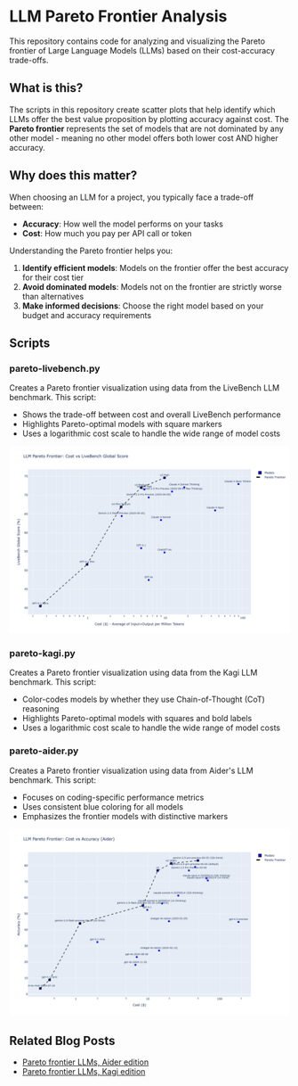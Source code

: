 # LLM Pareto Frontier Analysis

This repository contains code for analyzing and visualizing the Pareto frontier of Large Language Models (LLMs) based on their cost-accuracy trade-offs.

## What is this?

The scripts in this repository create scatter plots that help identify which LLMs offer the best value proposition by plotting accuracy against cost. The **Pareto frontier** represents the set of models that are not dominated by any other model - meaning no other model offers both lower cost AND higher accuracy.

## Why does this matter?

When choosing an LLM for a project, you typically face a trade-off between:
- **Accuracy**: How well the model performs on your tasks
- **Cost**: How much you pay per API call or token

Understanding the Pareto frontier helps you:
1. **Identify efficient models**: Models on the frontier offer the best accuracy for their cost tier
2. **Avoid dominated models**: Models not on the frontier are strictly worse than alternatives
3. **Make informed decisions**: Choose the right model based on your budget and accuracy requirements

## Scripts

### pareto-livebench.py
Creates a Pareto frontier visualization using data from the LiveBench LLM benchmark. This script:
- Shows the trade-off between cost and overall LiveBench performance
- Highlights Pareto-optimal models with square markers
- Uses a logarithmic cost scale to handle the wide range of model costs

![LiveBench Pareto Frontier](pareto-livebench.png)

### pareto-kagi.py
Creates a Pareto frontier visualization using data from the Kagi LLM benchmark. This script:
- Color-codes models by whether they use Chain-of-Thought (CoT) reasoning
- Highlights Pareto-optimal models with squares and bold labels
- Uses a logarithmic cost scale to handle the wide range of model costs

### pareto-aider.py  
Creates a Pareto frontier visualization using data from Aider's LLM benchmark. This script:
- Focuses on coding-specific performance metrics
- Uses consistent blue coloring for all models
- Emphasizes the frontier models with distinctive markers

![Aider Pareto Frontier](pareto-aider.png)

## Related Blog Posts

- [Pareto frontier LLMs, Aider edition](https://samek.fyi/pareto-frontier-llms-aider-edition/)
- [Pareto frontier LLMs, Kagi edition](https://samek.fyi/pareto-frontier-models-kagi-edition/)
